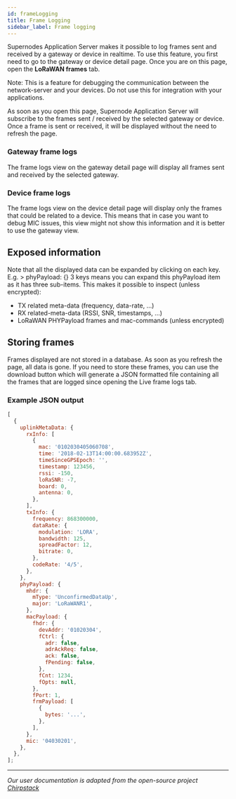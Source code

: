 ```yaml
---
id: frameLogging
title: Frame Logging
sidebar_label: Frame logging
---
```


Supernodes Application Server makes it possible to log frames sent and received by a gateway or device in realtime. To use this feature, you first need to go to the gateway or device detail page. Once you are on this page, open the **LoRaWAN frames** tab.

Note: This is a feature for debugging the communication between the network-server and your devices. Do not use this for integration with your applications.

As soon as you open this page, Supernode Application Server will subscribe to the frames sent / received by the selected gateway or device. Once a frame is sent or received, it will be displayed without the need to refresh the page.

### Gateway frame logs

The frame logs view on the gateway detail page will display all frames sent and received by the selected gateway.

### Device frame logs

The frame logs view on the device detail page will display only the frames that could be related to a device. This means that in case you want to debug MIC issues, this view might not show this information and it is better to use the gateway view.

## Exposed information

Note that all the displayed data can be expanded by clicking on each key. E.g. > phyPayload: {} 3 keys means you can expand this phyPayload item as it has three sub-items. This makes it possible to inspect (unless encrypted):

- TX related meta-data (frequency, data-rate, …)
- RX related-meta-data (RSSI, SNR, timestamps, …)
- LoRaWAN PHYPayload frames and mac-commands (unless encrypted)

## Storing frames

Frames displayed are not stored in a database. As soon as you refresh the page, all data is gone. If you need to store these frames, you can use the download button which will generate a JSON formatted file containing all the frames that are logged since opening the Live frame logs tab.

### Example JSON output

```js
[
  {
    uplinkMetaData: {
      rxInfo: [
        {
          mac: '0102030405060708',
          time: '2018-02-13T14:00:00.683952Z',
          timeSinceGPSEpoch: '',
          timestamp: 123456,
          rssi: -150,
          loRaSNR: -7,
          board: 0,
          antenna: 0,
        },
      ],
      txInfo: {
        frequency: 868300000,
        dataRate: {
          modulation: 'LORA',
          bandwidth: 125,
          spreadFactor: 12,
          bitrate: 0,
        },
        codeRate: '4/5',
      },
    },
    phyPayload: {
      mhdr: {
        mType: 'UnconfirmedDataUp',
        major: 'LoRaWANR1',
      },
      macPayload: {
        fhdr: {
          devAddr: '01020304',
          fCtrl: {
            adr: false,
            adrAckReq: false,
            ack: false,
            fPending: false,
          },
          fCnt: 1234,
          fOpts: null,
        },
        fPort: 1,
        frmPayload: [
          {
            bytes: '...',
          },
        ],
      },
      mic: '04030201',
    },
  },
];
```

---

_Our user documentation is adapted from the open-source project [Chirpstack](https://www.chirpstack.io/application-server/)_
